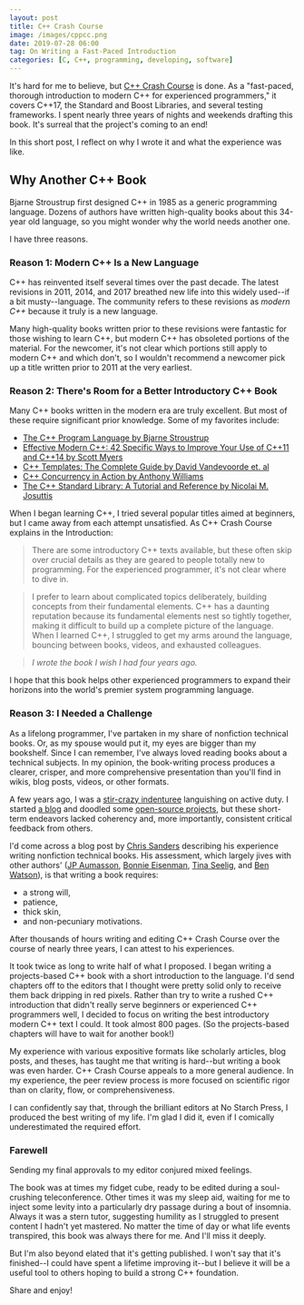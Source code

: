 ```yaml
---
layout: post
title: C++ Crash Course
image: /images/cppcc.png
date: 2019-07-28 06:00
tag: On Writing a Fast-Paced Introduction
categories: [C, C++, programming, developing, software]
---
```

[1]: https://www.amazon.com/Programming-Language-hardcover-4th/dp/0321958322/ref=sr_1_1?keywords=stroustrup+C%2B%2B&qid=1556464518&s=gateway&sr=8-1

It's hard for me to believe, but [C++ Crash Course](https://ccc.codes) is done. As a "fast-paced, thorough introduction to modern C++ for experienced programmers," it covers C++17, the Standard and Boost Libraries, and several testing frameworks. I spent nearly three years of nights and weekends drafting this book. It's surreal that the project's coming to an end!

In this short post, I reflect on why I wrote it and what the experience was like.

## Why Another C++ Book

Bjarne Stroustrup first designed C++ in 1985 as a generic programming language. Dozens of authors have written high-quality books about this 34-year old language, so you might wonder why the world needs another one.

I have three reasons.

### Reason 1: Modern C++ Is a New Language

C++ has reinvented itself several times over the past decade. The latest revisions in 2011, 2014, and 2017 breathed new life into this widely used--if a bit musty--language. The community refers to these revisions as _modern C++_ because it truly is a new language.

Many high-quality books written prior to these revisions were fantastic for those wishing to learn C++, but modern C++ has obsoleted portions of the material. For the newcomer, it's not clear which portions still apply to modern C++ and which don't, so I wouldn't recommend a newcomer pick up a title written prior to 2011 at the very earliest.

### Reason 2: There's Room for a Better Introductory C++ Book

Many C++ books written in the modern era are truly excellent. But most of these require significant prior knowledge. Some of my favorites include:

* [The C++ Program Language by Bjarne Stroustrup](http://www.stroustrup.com/4th.html)
* [Effective Modern C++: 42 Specific Ways to Improve Your Use of C++11 and C++14 by Scott Myers](http://shop.oreilly.com/product/0636920033707.do)
* [C++ Templates: The Complete Guide by David Vandevoorde et. al](https://www.pearson.com/us/higher-education/program/Vandevoorde-C-Templates-The-Complete-Guide-2nd-Edition/PGM301384.html)
* [C++ Concurrency in Action by Anthony Williams](https://www.manning.com/books/c-plus-plus-concurrency-in-action-second-edition)
* [The C++ Standard Library: A Tutorial and Reference by Nicolai M. Josuttis](http://www.cppstdlib.com/)

When I began learning C++, I tried several popular titles aimed at beginners, but I came away from each attempt unsatisfied. As C++ Crash Course explains in the Introduction:

> There are some introductory C++ texts available, but these often skip over crucial details as they are geared to people totally new to programming. For the experienced programmer, it's not clear where to dive in.

> I prefer to learn about complicated topics deliberately, building concepts from their fundamental elements. C++ has a daunting reputation because its fundamental elements nest so tightly together, making it difficult to build up a complete picture of the language. When I learned C++, I struggled to get my arms around the language, bouncing between books, videos, and exhausted colleagues.

> *I wrote the book I wish I had four years ago.*

I hope that this book helps other experienced programmers to expand their horizons into the world's premier system programming language.

### Reason 3: I Needed a Challenge

As a lifelong programmer, I've partaken in my share of nonfiction technical books. Or, as my spouse would put it, my eyes are bigger than my bookshelf. Since I can remember, I've always loved reading books about a technical subjects. In my opinion, the book-writing process produces a clearer, crisper, and more comprehensive presentation than you'll find in wikis, blog posts, videos, or other formats.

A few years ago, I was a [stir-crazy indenturee](https://warontherocks.com/2018/07/fish-out-of-water-how-the-military-is-an-impossible-place-for-hackers-and-what-to-do-about-it/) languishing on active duty. I started [a blog](https://lospi.net) and doodled some [open-source projects](https://github.com/jlospinoso), but these short-term endeavors lacked coherency and, more importantly, consistent critical feedback from others.

I'd come across a blog post by [Chris Sanders](https://chrissanders.org/2014/02/so-you-want-to-write-infosec-book/) describing his experience writing nonfiction technical books. His assessment, which largely jives with other authors' ([JP Aumasson](https://research.kudelskisecurity.com/2017/10/16/the-making-of-serious-cryptography),
[Bonnie Eisenman](https://medium.com/@brindelle/writing-a-programming-book-faqs-after-writing-learning-react-native-8a5ea8ce04e),
[Tina Seelig](https://medium.com/@tseelig/so-you-want-to-write-a-book-advice-for-prospective-authors-ce8103558f55), and [Ben Watson](http://www.philosophicalgeek.com/2014/11/10/tips-for-writing-a-programming-book/)), is that writing a book requires:

* a strong will,
* patience,
* thick skin,
* and non-pecuniary motivations.

After thousands of hours writing and editing C++ Crash Course over the course of nearly three years, I can attest to his experiences.

It took twice as long to write half of what I proposed. I began writing a projects-based C++ book with a short introduction to the language. I'd send chapters off to the editors that I thought were pretty solid only to receive them back dripping in red pixels. Rather than try to write a rushed C++ introduction that didn't really serve beginners or experienced C++ programmers well, I decided to focus on writing the best introductory modern C++ text I could. It took almost 800 pages. (So the projects-based chapters will have to wait for another book!)

My experience with various expositive formats like scholarly articles, blog posts, and theses, has taught me that writing is hard--but writing a book was even harder. C++ Crash Course appeals to a more general audience. In my experience, the peer review process is more focused on scientific rigor than on clarity, flow, or comprehensiveness.

I can confidently say that, through the brilliant editors at No Starch Press, I produced the best writing of my life. I'm glad I did it, even if I comically underestimated the required effort.

### Farewell
Sending my final approvals to my editor conjured mixed feelings.

The book was at times my fidget cube, ready to be edited during a soul-crushing teleconference. Other times it was my sleep aid, waiting for me to inject some levity into a particularly dry passage during a bout of insomnia. Always it was a stern tutor, suggesting humility as I struggled to present content I hadn't yet mastered. No matter the time of day or what life events transpired, this book was always there for me. And I'll miss it deeply.

But I'm also beyond elated that it's getting published. I won't say that it's finished--I could have spent a lifetime improving it--but I believe it will be a useful tool to others hoping to build a strong C++ foundation.

Share and enjoy!
